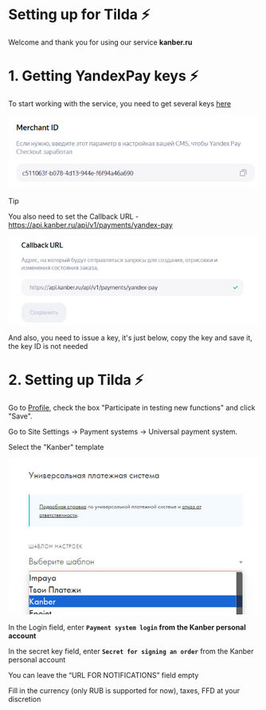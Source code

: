 # Setting up for Tilda ⚡

Welcome and thank you for using our service **kanber.ru**

# 1. Getting YandexPay keys ⚡

To start working with the service, you need to get several keys [here](https://console.pay.yandex.ru/web/account/settings/online)

![Getting Merchant ID](image.png)

> [!TIP]
> You also need to set the Callback URL - https://api.kanber.ru/api/v1/payments/yandex-pay

![Setting the Callback URL](image-1.png)

And also, you need to issue a key, it's just below, copy the key and save it, the key ID is not needed

# 2. Setting up Tilda ⚡

Go to [Profile](https://tilda.ru/identity/), check the box "Participate in testing new functions" and click "Save".

Go to Site Settings -> Payment systems -> Universal payment system.

Select the "Kanber" template

![Kanber template](kanberTilda.jpg)

In the Login field, enter **`Payment system login` from the Kanber personal account**

In the secret key field, enter **`Secret for signing an order`** from the Kanber personal account

You can leave the “URL FOR NOTIFICATIONS” field empty

Fill in the currency (only RUB is supported for now), taxes, FFD at your discretion